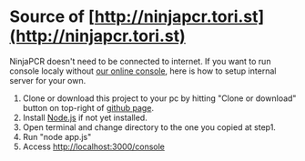 # Source of [http://ninjapcr.tori.st](http://ninjapcr.tori.st)

NinjaPCR doesn't need to be connected to internet.
If you want to run console localy without [our online console](http://ninjapcr.tori.st/console/), here is how to setup internal server for your own.

1. Clone or download this project to your pc by hitting "Clone or download" button on top-right of [github page](https://github.com/hisashin/NinjaPCR-web).
2. Install [Node.js](https://nodejs.org/en/download/) if not yet installed.
3. Open terminal and change directory to the one you copied at step1.
4. Run "node app.js"
5. Access [http://localhost:3000/console](http://localhost:3000/console)

